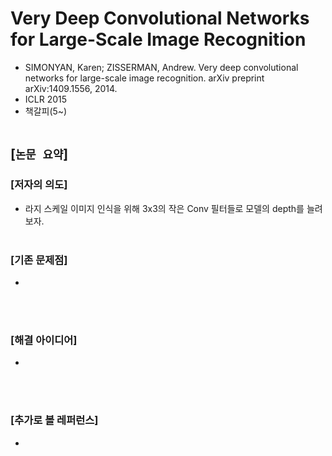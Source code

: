 # Very Deep Convolutional Networks for Large-Scale Image Recognition
* SIMONYAN, Karen; ZISSERMAN, Andrew. Very deep convolutional networks for large-scale image recognition. arXiv preprint arXiv:1409.1556, 2014.
* ICLR 2015
* 책갈피(5~)
<br><br>

## [`논문 요약`]

### [저자의 의도]
* 라지 스케일 이미지 인식을 위해 3x3의 작은 Conv 필터들로 모델의 depth를 늘려보자.
<br><br>

### [기존 문제점]
* 
<br><br>

### [해결 아이디어]
* 
<br><br>

### [추가로 볼 레퍼런스]
* 
<br><br>